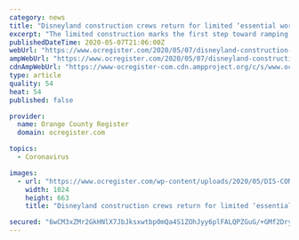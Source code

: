 ```yaml
---
category: news
title: "Disneyland construction crews return for limited ‘essential work’ during coronavirus closure"
excerpt: "The limited construction marks the first step toward ramping up work at the Disneyland resort as Disney prepares for the eventual reopening of its Anaheim theme parks."
publishedDateTime: 2020-05-07T21:06:00Z
webUrl: "https://www.ocregister.com/2020/05/07/disneyland-construction-crews-return-for-limited-essential-work-during-coronavirus-closure/"
ampWebUrl: "https://www.ocregister.com/2020/05/07/disneyland-construction-crews-return-for-limited-essential-work-during-coronavirus-closure/amp/"
cdnAmpWebUrl: "https://www-ocregister-com.cdn.ampproject.org/c/s/www.ocregister.com/2020/05/07/disneyland-construction-crews-return-for-limited-essential-work-during-coronavirus-closure/amp/"
type: article
quality: 54
heat: 54
published: false

provider:
  name: Orange County Register
  domain: ocregister.com

topics:
  - Coronavirus

images:
  - url: "https://www.ocregister.com/wp-content/uploads/2020/05/DIS-CONSTRUCTION-JG-03-1.jpg?w=1024&h=663"
    width: 1024
    height: 663
    title: "Disneyland construction crews return for limited ‘essential work’ during coronavirus closure"

secured: "6wCM3xZMr2GkHNlX7JbJksxwtbp0mQa4S1ZOhJyy6plFALQPZGuG/+GMf2DryjkHkXvmOYCz4ukxLcKfOVxu2GKuBuUetXCPaCOxF9g9SfgHw0hhH4rD8gIsTVOewlKKbr3XzkFiabxlRXq2kIQrN2gZ9Uto/YQ557t0o7DdCY2xK1SNpAhqMNj+IMfrXB8tGsykSHL2dJaoMl9BIzQcgJA8XR7DxexPWVl401+Oxj4MXuVnw0kaReH51bEqeZy/LiL17rjc4V7aNwGBGNUiCRm+JOhjQoJEfKB1rYh1D2tE6FGVtHJHrmhdV5Z0HGhJXC4v/Kz0XP64kxQz4aIABLMIfPGzxThCaljz1Sf5m63lCqYdxupPcbpJeEwGK2yu10TFptJT4Lk7DgpZ6U3hlnJHm+kET2GHcWPHTMbblNs40DyfkJM3HnPmJxXi8ZAhYVgg5wD1P9cg06ds6mqoLmUwJ+JWH0CErE8vLOo8H4s=;xVj9Qdr8MTgWomwixM0Bhw=="
---
```


